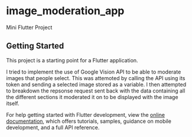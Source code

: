 # image_moderation_app

Mini Flutter Project

## Getting Started

This project is a starting point for a Flutter application.

I tried to implement the use of Google Vision API to be able to moderate images that people select. This was attemoted by calling the API using its token and sending a selected image stored as a variable.
I then attempted to breakdown the repsonse request sent back with the data containing all the different sections it moderated it on to be displayed with the image itself.



For help getting started with Flutter development, view the
[online documentation](https://docs.flutter.dev/), which offers tutorials,
samples, guidance on mobile development, and a full API reference.
